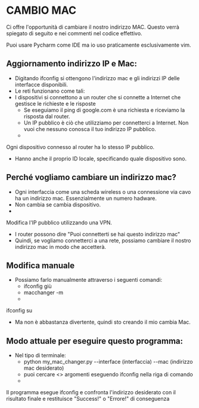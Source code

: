 # CAMBIO MAC

Ci offre l'opportunità di cambiare il nostro indirizzo MAC. Questo verrà spiegato di seguito e nei commenti nel codice effettivo.

Puoi usare Pycharm come IDE ma io uso praticamente esclusivamente vim.

## Aggiornamento indirizzo IP e Mac:
- Digitando ifconfig si ottengono l'indirizzo mac e gli indirizzi IP delle interfacce disponibili.
- Le reti funzionano come tali:
- I dispositivi si connettono a un router che si connette a Internet che gestisce le richieste e le risposte
  - Se eseguiamo il ping di google.com è una richiesta e riceviamo la risposta dal router.
  - Un IP pubblico è ciò che utilizziamo per connetterci a Internet. Non vuoi che nessuno conosca il tuo indirizzo IP pubblico.
  -
Ogni dispositivo connesso al router ha lo stesso IP pubblico.
  - Hanno anche il proprio ID locale, specificando quale dispositivo sono.
 
## Perché vogliamo cambiare un indirizzo mac?
- Ogni interfaccia come una scheda wireless o una connessione via cavo ha un indirizzo mac. Essenzialmente un numero hadware.
- Non cambia se cambia dispositivo.
-
Modifica l'IP pubblico utilizzando una VPN.
- I router possono dire "Puoi connetterti se hai questo indirizzo mac"
- Quindi, se vogliamo connetterci a una rete, possiamo cambiare il nostro indirizzo mac in modo che accetterà.

## Modifica manuale
- Possiamo farlo manualmente attraverso i seguenti comandi:
  - ifconfig <interfaccia> giù
  - macchanger -m <mac> <interfaccia>
  -
ifconfig <interfaccia> su
  
- Ma non è abbastanza divertente, quindi sto creando il mio cambia Mac.

## Modo attuale per eseguire questo programma:
- Nel tipo di terminale:
  - python my_mac_changer.py --interface (interfaccia) --mac (indirizzo mac desiderato)
  - puoi cercare <> argomenti eseguendo ifconfig nella riga di comando
  -
Il programma esegue ifconfig e confronta l'indirizzo desiderato con il risultato finale e restituisce "Success!" o "Errore!" di conseguenza